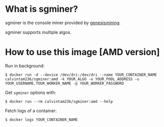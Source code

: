 # What is sgminer?

sgminer is the console miner provided by [genesismining](https://github.com/genesismining/sgminer-gm).

sgminer supports multiple algos.

# How to use this image [AMD version]

Run in background:

```console
$ docker run -d --device /dev/dri:/dev/dri --name YOUR_CONTAINER_NAME calvintam236/sgminer:amd -k YOUR_ALGO -o YOUR_POOL_ADDRESS -u YOUR_USERNAME.YOUR_WORKER_NAME -p YOUR_WORKER_PASSWORD
```

Get `sgminer` options with:

```console
$ docker run --rm calvintam236/sgminer:amd --help
```

Fetch logs of a container:

```console
$ docker logs YOUR_CONTAINER_NAME
```
